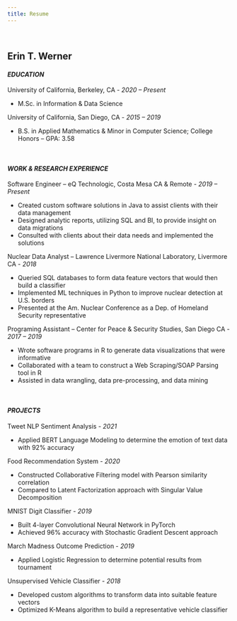 ```yaml
---
title: Resume
---
```


<br />

## Erin T. Werner   <br />


#### *EDUCATION* <br />


University of California, Berkeley, CA - *2020 – Present*                   
* M.Sc. in Information & Data Science

University of California, San Diego, CA - *2015 – 2019*                    
* B.S. in Applied Mathematics & Minor in Computer Science; College Honors – GPA: 3.58 

<br />


#### *WORK & RESEARCH EXPERIENCE* <br />


Software Engineer – eQ Technologic, Costa Mesa CA & Remote - *2019 – Present*
* Created custom software solutions in Java to assist clients with their data management
* Designed analytic reports, utilizing SQL and BI, to provide insight on data migrations
* Consulted with clients about their data needs and implemented the solutions

Nuclear Data Analyst – Lawrence Livermore National Laboratory, Livermore CA - *2018*
* Queried SQL databases to form data feature vectors that would then build a classifier
* Implemented ML techniques in Python to improve nuclear detection at U.S. borders
* Presented at the Am. Nuclear Conference as a Dep. of Homeland Security representative

Programing Assistant – Center for Peace & Security Studies, San Diego CA - *2017 – 2019*
* Wrote software programs in R to generate data visualizations that were informative
* Collaborated with a team to construct a Web Scraping/SOAP Parsing tool in R
* Assisted in data wrangling, data pre-processing, and data mining  

<br />

#### *PROJECTS* <br />

Tweet NLP Sentiment Analysis - *2021*
* Applied BERT Language Modeling to determine the emotion of text data with 92% accuracy 

Food Recommendation System - *2020*
* Constructed Collaborative Filtering model with Pearson similarity correlation  
* Compared to Latent Factorization approach with Singular Value Decomposition   

MNIST Digit Classifier - *2019*
* Built 4-layer Convolutional Neural Network in PyTorch 
* Achieved 96% accuracy with Stochastic Gradient Descent approach   

March Madness Outcome Prediction - *2019*
* Applied Logistic Regression to determine potential results from tournament   

Unsupervised Vehicle Classifier - *2018*
* Developed custom algorithms to transform data into suitable feature vectors
* Optimized K-Means algorithm to build a representative vehicle classifier


